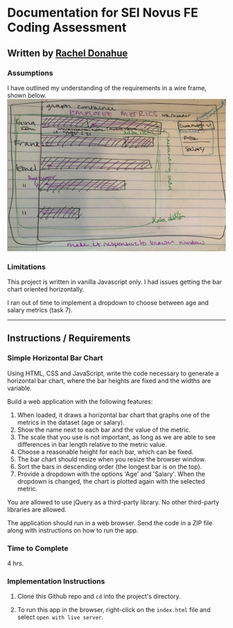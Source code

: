 # Documentation for SEI Novus FE Coding Assessment

## Written by [Rachel Donahue](https://www.linkedin.com/in/rachelmdonahue/)

### Assumptions

I have outlined my understanding of the requirements in a wire frame, shown below.
![Wireframe planning for app](./wireframe.png)

### Limitations

This project is written in vanilla Javascript only.  I had issues getting the bar chart oriented horizontally.

I ran out of time to implement a dropdown to choose between age and salary metrics (task 7).

---

## Instructions / Requirements

### Simple Horizontal Bar Chart

Using HTML, CSS and JavaScript, write the code necessary to generate a horizontal bar chart, where the bar heights are fixed and the widths are variable.

Build a web application with the following features:

1. When loaded, it draws a horizontal bar chart that graphs one of the metrics in the dataset (age or salary).
2. Show the name next to each bar and the value of the metric.
3. The scale that you use is not important, as long as we are able to see differences in bar length relative to the metric value.
4. Choose a reasonable height for each bar, which can be fixed.
5. The bar chart should resize when you resize the browser window.
6. Sort the bars in descending order (the longest bar is on the top).
7. Provide a dropdown with the options 'Age' and 'Salary'. When the dropdown is changed, the chart is plotted again with the selected metric.

You are allowed to use jQuery as a third-party library. No other third-party libraries are allowed.

The application should run in a web browser. Send the code in a ZIP file along with instructions on how to run the app.

### Time to Complete

4 hrs.

### Implementation Instructions

1. Clone this Github repo and `cd` into the project's directory.

1. To run this app in the browser, right-click on the `index.html` file and select `open with live server`.
